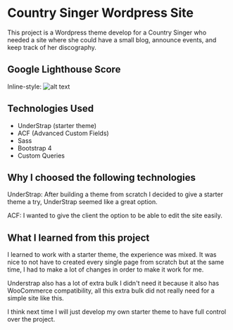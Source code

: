 # Country Singer Wordpress Site

This project is a Wordpress theme develop for a Country Singer who needed a site where she could have a small blog, announce events, and keep track of her discography.

## Google Lighthouse Score

Inline-style:
![alt text](https://i.imgur.com/JgFzHWt.png "Google Lighthouse Score")

## Technologies Used

- UnderStrap (starter theme)
- ACF (Advanced Custom Fields)
- Sass
- Bootstrap 4
- Custom Queries

## Why I choosed the following technologies

UnderStrap:
After building a theme from scratch I decided to give a starter theme a try, UnderStrap seemed like a great option.

ACF:
I wanted to give the client the option to be able to edit the site easily.

## What I learned from this project

I learned to work with a starter theme, the experience was mixed. It was nice to not have to created every single page from scratch but at the same time, I had to make a lot of changes in order to make it work for me.

Understrap also has a lot of extra bulk I didn't need it because it also has WooCommerce compatibility, all this extra bulk did not really need for a simple site like this.

I think next time I will just develop my own starter theme to have full control over the project.
